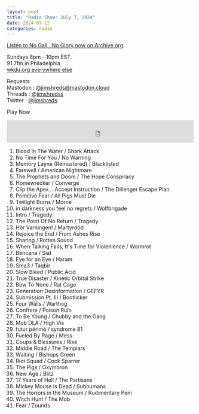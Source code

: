 ```yaml
---
layout: post
title: "Radio Show: July 7, 2024"
date: 2024-07-12
categories: radio
---
```


[Listen to No Gall . No Glory now on Archive.org](https://archive.org/details/2023-07-07-nogallnoglory).


Sundays 8pm - 10pm EST.<br>
91.7fm in Philadelphia<br>
[wkdu.org everywhere else](https://www.wkdu.org)

Requests<br>
Mastodon : [@jimshreds@mastodon.cloud](https://mastodon.cloud/@jimshreds)<br>
Threads : [@jimshredss](https://www.threads.net/@jimshredss)<br>
Twitter : [@jimshreds](https://twitter.com/jimshreds)<br>




Play Now<br>
<iframe src="https://archive.org/embed/2023-07-07-nogallnoglory" width="500" height="60" frameborder="0" webkitallowfullscreen="true" mozallowfullscreen="true" allowfullscreen></iframe>

1. Blood In The Water / Shark Attack
2. No Time For You / No Warning
3. Memory Layne (Remastered) / Blacklisted
4. Farewell / American Nightmare
5. The Prophets and Doom / The Hope Conspiracy
6. Homewrecker / Converge
7. Clip the Apex... Accept Instruction / The Dillenger Escape Plan
8. Primitive Fear / All Pigs Must Die
9. Twilight Burns / Morne
10. in darkness you feel no regrets / Wolfbrigade
11. Intro / Tragedy
12. The Point Of No Return / Tragedy
13. Hör Varningen! / Martyrdöd
14. Rejoice the End / From Ashes Rise
15. Sharing / Rotten Sound
16. When Talking Fails, It's Time for Violenlence / Wormrot
17. Bencana / Sial
18. Eye for an Eye / Haram
19. Sma3 / Taqbir
20. Slow Bleed / Public Acid
21. True Disaster / Kinetic Orbital Strike
22. Bow To None / Rat Cage
23. Generation Desinformation / GEFYR
24. Submission Pt. III / Bootlicker
25. Four Walls / Warthog
26. Confrere / Poison Ruïn
27. To Be Young / Chubby and the Gang
28. Mob DLA / High Vis
29. futur périmé / syndrome 81
30. Fueled By Rage / Mess
31. Coups & Blessures / Rixe
32. Middle Road / The Templars
33. Waiting / Bishops Green
34. Riot Squad / Cock Sparrer
35. The Pigs / Oxymoron
36. New Age / Blitz
37. 17 Years of Hell / The Partisans
38. Mickey Mouse Is Dead / Subhumans
39. The Horrors in the Museum / Rudimentary Peni
40. Witch Hunt / The Mob
41. Fear / Zounds
